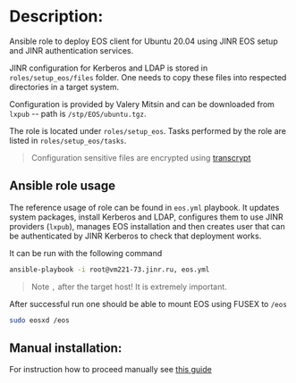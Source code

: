# Description:

Ansible role to deploy EOS client for Ubuntu 20.04 using JINR EOS setup and
JINR authentication services.

JINR configuration for Kerberos and LDAP is stored in `roles/setup_eos/files` folder. One
needs to copy these files into respected directories in a target system.

Configuration is provided by Valery Mitsin and can be downloaded from `lxpub` -- path is `/stp/EOS/ubuntu.tgz`.

The role is located under `roles/setup_eos`. Tasks performed by the role are
listed in `roles/setup_eos/tasks`.

> Configuration sensitive files are encrypted using [transcrypt](https://github.com/elasticdog/transcrypt)

## Ansible role usage

The reference usage of role can be found in `eos.yml` playbook. It updates
system packages, install Kerberos and LDAP, configures them to use JINR
providers (`lxpub`), manages EOS installation and then creates user that can be 
authenticated by JINR Kerberos to check that deployment works.

It can be run with the following command
```bash
ansible-playbook -i root@vm221-73.jinr.ru, eos.yml 
```
> Note `,` after the target host! It is extremely important.

After successful run one should be able to mount EOS using FUSEX to `/eos`

```bash
sudo eosxd /eos
```

## Manual installation:
For instruction how to proceed manually see [this guide](step-by-step-guide.md)

